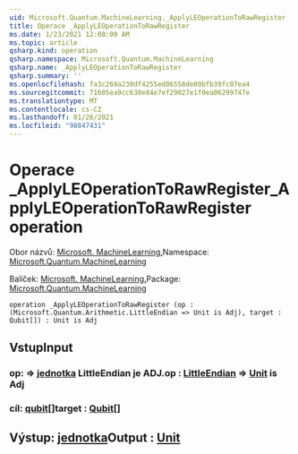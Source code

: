 ```yaml
---
uid: Microsoft.Quantum.MachineLearning._ApplyLEOperationToRawRegister
title: Operace _ApplyLEOperationToRawRegister
ms.date: 1/23/2021 12:00:00 AM
ms.topic: article
qsharp.kind: operation
qsharp.namespace: Microsoft.Quantum.MachineLearning
qsharp.name: _ApplyLEOperationToRawRegister
qsharp.summary: ''
ms.openlocfilehash: fa3c269a230df4255ed06558de09bfb39fc07ea4
ms.sourcegitcommit: 71605ea9cc630e84e7ef29027e1f0ea06299747e
ms.translationtype: MT
ms.contentlocale: cs-CZ
ms.lasthandoff: 01/26/2021
ms.locfileid: "98847431"
---
```

# <a name="_applyleoperationtorawregister-operation"></a><span data-ttu-id="fb205-102">Operace _ApplyLEOperationToRawRegister</span><span class="sxs-lookup"><span data-stu-id="fb205-102">_ApplyLEOperationToRawRegister operation</span></span>

<span data-ttu-id="fb205-103">Obor názvů: [Microsoft. MachineLearning.](xref:Microsoft.Quantum.MachineLearning)</span><span class="sxs-lookup"><span data-stu-id="fb205-103">Namespace: [Microsoft.Quantum.MachineLearning](xref:Microsoft.Quantum.MachineLearning)</span></span>

<span data-ttu-id="fb205-104">Balíček: [Microsoft. MachineLearning.](https://nuget.org/packages/Microsoft.Quantum.MachineLearning)</span><span class="sxs-lookup"><span data-stu-id="fb205-104">Package: [Microsoft.Quantum.MachineLearning](https://nuget.org/packages/Microsoft.Quantum.MachineLearning)</span></span>




```qsharp
operation _ApplyLEOperationToRawRegister (op : (Microsoft.Quantum.Arithmetic.LittleEndian => Unit is Adj), target : Qubit[]) : Unit is Adj
```


## <a name="input"></a><span data-ttu-id="fb205-105">Vstup</span><span class="sxs-lookup"><span data-stu-id="fb205-105">Input</span></span>

### <a name="op--littleendian--unit--is-adj"></a><span data-ttu-id="fb205-106">op: [](xref:Microsoft.Quantum.Arithmetic.LittleEndian) => [jednotka](xref:microsoft.quantum.lang-ref.unit) LittleEndian je ADJ.</span><span class="sxs-lookup"><span data-stu-id="fb205-106">op : [LittleEndian](xref:Microsoft.Quantum.Arithmetic.LittleEndian) => [Unit](xref:microsoft.quantum.lang-ref.unit)  is Adj</span></span>




### <a name="target--qubit"></a><span data-ttu-id="fb205-107">cíl: [qubit](xref:microsoft.quantum.lang-ref.qubit)[]</span><span class="sxs-lookup"><span data-stu-id="fb205-107">target : [Qubit](xref:microsoft.quantum.lang-ref.qubit)[]</span></span>





## <a name="output--unit"></a><span data-ttu-id="fb205-108">Výstup: [jednotka](xref:microsoft.quantum.lang-ref.unit)</span><span class="sxs-lookup"><span data-stu-id="fb205-108">Output : [Unit](xref:microsoft.quantum.lang-ref.unit)</span></span>

